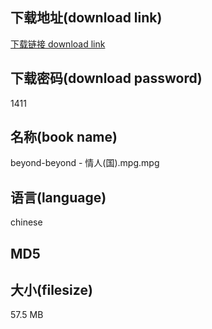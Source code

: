 ## 下载地址(download link)
[下载链接 download link](https://voluble-croquembouche-d321dc.netlify.app/?s=beyond-beyond+-+%E6%83%85%E4%BA%BA%28%E5%9B%BD%29.mpg)

## 下载密码(download password)
1411

## 名称(book name)
beyond-beyond - 情人(国).mpg.mpg

## 语言(language)
chinese

## MD5


## 大小(filesize)
57.5 MB
